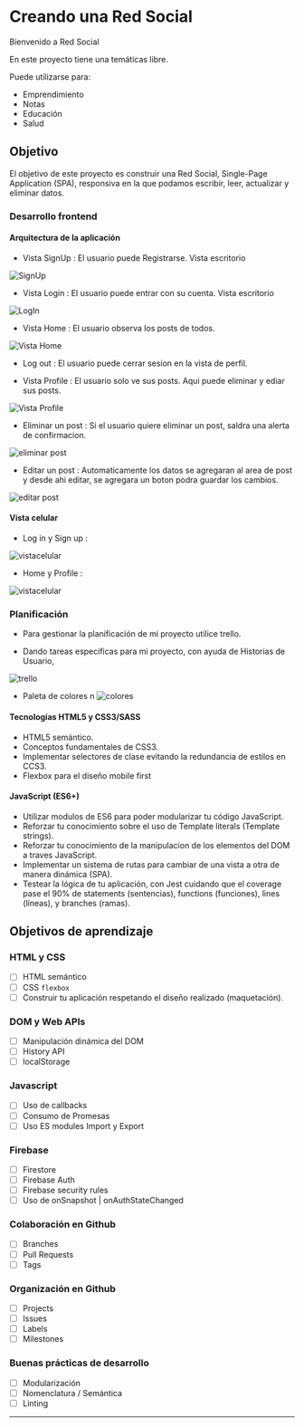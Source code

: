 # Creando una Red Social

Bienvenido a Red Social

En este proyecto tiene una temáticas libre.

Puede utilizarse para:

- Emprendimiento
- Notas
- Educación
- Salud


## Objetivo

El objetivo de este proyecto es construir una Red Social, Single-Page Application (SPA), responsiva en la que podamos escribir, leer, actualizar y eliminar datos.


### Desarrollo frontend

#### Arquitectura de la aplicación

- Vista SignUp :
El usuario puede Registrarse.
Vista escritorio

![SignUp](https://raw.githubusercontent.com/MonseSalasVi/GDL004-social-network/monse-/src/img/signup.png) 


- Vista Login :
El usuario puede entrar con su cuenta.
Vista escritorio

 ![LogIn](https://raw.githubusercontent.com/MonseSalasVi/GDL004-social-network/monse-/src/img/login.png)  
 

- Vista Home :
El usuario observa los posts de todos.

![Vista Home](https://raw.githubusercontent.com/MonseSalasVi/GDL004-social-network/monse-/src/img/home.png)

- Log out :
El usuario puede cerrar sesion en la vista de perfil.

- Vista Profile :
El usuario solo ve sus posts. Aqui puede eliminar y ediar sus posts.

![Vista Profile](https://raw.githubusercontent.com/MonseSalasVi/GDL004-social-network/monse-/src/img/profile.png)

- Eliminar un post :
Si el usuario quiere eliminar un post, saldra una alerta de confirmacion.

![eliminar post](https://raw.githubusercontent.com/MonseSalasVi/GDL004-social-network/monse-/src/img/eliminarpost.png)

- Editar un post :
Automaticamente los datos se agregaran al area de post y desde ahi editar, se agregara un boton podra guardar los cambios.

![editar post](https://raw.githubusercontent.com/MonseSalasVi/GDL004-social-network/monse-/src/img/editarpost.png)


#### Vista celular
- Log in y Sign up :

![vistacelular](https://raw.githubusercontent.com/MonseSalasVi/GDL004-social-network/monse-/src/img/vcsignupin.png)

- Home y Profile :

![vistacelular](https://raw.githubusercontent.com/MonseSalasVi/GDL004-social-network/monse-/src/img/vchomeprofile.png)

### Planificación

* Para gestionar la planificación de mi proyecto utilice trello.

* Dando tareas especificas para mi proyecto, con ayuda de Historias de Usuario,

![trello](https://raw.githubusercontent.com/MonseSalasVi/GDL004-social-network/monse-/src/img/trello.png)

* Paleta de colores
n
![colores](https://raw.githubusercontent.com/MonseSalasVi/GDL004-social-network/monse-/src/img/paleta%20de%20colores.png)

#### Tecnologías HTML5 y CSS3/SASS

* HTML5 semántico.
* Conceptos fundamentales de CSS3.
* Implementar selectores de clase evitando la redundancia de estilos en CCS3.
* Flexbox para el diseño mobile first

#### JavaScript (ES6+)

* Utilizar modulos de ES6 para poder modularizar tu código JavaScript.
* Reforzar tu conocimiento sobre el uso de Template literals (Template strings).
* Reforzar tu conocimiento de la manipulacion de los elementos del DOM a traves JavaScript.
* Implementar un sistema de rutas para cambiar de una vista a otra de manera dinámica (SPA).
* Testear la lógica de tu aplicación, con Jest cuidando que el coverage pase el 90% de statements (sentencias), functions (funciones), lines (líneas), y branches (ramas).

## Objetivos de aprendizaje

### HTML y CSS

* [ ] HTML semántico
* [ ] CSS `flexbox` 
* [ ] Construir tu aplicación respetando el diseño realizado (maquetación).

### DOM y Web APIs

* [ ] Manipulación dinámica del DOM
* [ ] History API
* [ ] localStorage

### Javascript

* [ ] Uso de callbacks
* [ ] Consumo de Promesas
* [ ] Uso ES modules Import y Export

### Firebase

* [ ] Firestore
* [ ] Firebase Auth
* [ ] Firebase security rules
* [ ] Uso de onSnapshot | onAuthStateChanged

### Colaboración en Github

* [ ] Branches
* [ ] Pull Requests
* [ ] Tags

### Organización en Github

* [ ] Projects
* [ ] Issues
* [ ] Labels
* [ ] Milestones

### Buenas prácticas de desarrollo

* [ ] Modularización
* [ ] Nomenclatura / Semántica
* [ ] Linting

***

